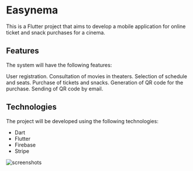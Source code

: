 # Easynema

This is a Flutter project that aims to develop a mobile application for online ticket and snack purchases for a cinema.

## Features

The system will have the following features:

User registration.
Consultation of movies in theaters.
Selection of schedule and seats.
Purchase of tickets and snacks.
Generation of QR code for the purchase.
Sending of QR code by email.

## Technologies

The project will be developed using the following technologies:

- Dart
- Flutter
- Firebase
- Stripe

![screenshots](screenshots/easynema.png)
